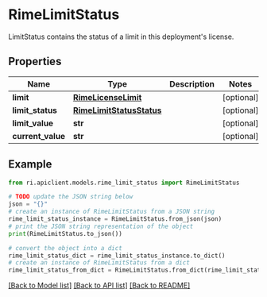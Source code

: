 # RimeLimitStatus

LimitStatus contains the status of a limit in this deployment's license.

## Properties

Name | Type | Description | Notes
------------ | ------------- | ------------- | -------------
**limit** | [**RimeLicenseLimit**](RimeLicenseLimit.md) |  | [optional] 
**limit_status** | [**RimeLimitStatusStatus**](RimeLimitStatusStatus.md) |  | [optional] 
**limit_value** | **str** |  | [optional] 
**current_value** | **str** |  | [optional] 

## Example

```python
from ri.apiclient.models.rime_limit_status import RimeLimitStatus

# TODO update the JSON string below
json = "{}"
# create an instance of RimeLimitStatus from a JSON string
rime_limit_status_instance = RimeLimitStatus.from_json(json)
# print the JSON string representation of the object
print(RimeLimitStatus.to_json())

# convert the object into a dict
rime_limit_status_dict = rime_limit_status_instance.to_dict()
# create an instance of RimeLimitStatus from a dict
rime_limit_status_from_dict = RimeLimitStatus.from_dict(rime_limit_status_dict)
```
[[Back to Model list]](../README.md#documentation-for-models) [[Back to API list]](../README.md#documentation-for-api-endpoints) [[Back to README]](../README.md)

